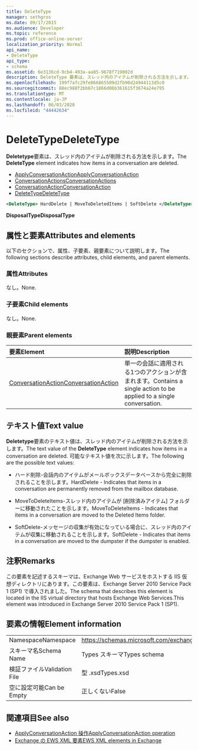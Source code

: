 ```yaml
---
title: DeleteType
manager: sethgros
ms.date: 09/17/2015
ms.audience: Developer
ms.topic: reference
ms.prod: office-online-server
localization_priority: Normal
api_name:
- DeleteType
api_type:
- schema
ms.assetid: 6e3136cd-9cb4-493a-aa85-9678f719002d
description: DeleteType 要素は、スレッド内のアイテムが削除される方法を示します。
ms.openlocfilehash: 199f7afc29fe866865509d2fb90d24944113d5c0
ms.sourcegitcommit: 88ec988f2bb67c1866d06b361615f3674a24e795
ms.translationtype: MT
ms.contentlocale: ja-JP
ms.lasthandoff: 06/03/2020
ms.locfileid: "44442634"
---
```

# <a name="deletetype"></a><span data-ttu-id="922c9-103">DeleteType</span><span class="sxs-lookup"><span data-stu-id="922c9-103">DeleteType</span></span>

<span data-ttu-id="922c9-104">**Deletetype**要素は、スレッド内のアイテムが削除される方法を示します。</span><span class="sxs-lookup"><span data-stu-id="922c9-104">The **DeleteType** element indicates how items in a conversation are deleted.</span></span> 
  
- [<span data-ttu-id="922c9-105">ApplyConversationAction</span><span class="sxs-lookup"><span data-stu-id="922c9-105">ApplyConversationAction</span></span>](applyconversationaction.md)  
- [<span data-ttu-id="922c9-106">ConversationActions</span><span class="sxs-lookup"><span data-stu-id="922c9-106">ConversationActions</span></span>](conversationactions.md)  
- [<span data-ttu-id="922c9-107">ConversationAction</span><span class="sxs-lookup"><span data-stu-id="922c9-107">ConversationAction</span></span>](conversationaction.md)  
- [<span data-ttu-id="922c9-108">DeleteType</span><span class="sxs-lookup"><span data-stu-id="922c9-108">DeleteType</span></span>](deletetype.md)
  
```XML
<DeleteType> HardDelete | MoveToDeletedItems | SoftDelete </DeleteType>
```

 <span data-ttu-id="922c9-109">**DisposalType**</span><span class="sxs-lookup"><span data-stu-id="922c9-109">**DisposalType**</span></span>
## <a name="attributes-and-elements"></a><span data-ttu-id="922c9-110">属性と要素</span><span class="sxs-lookup"><span data-stu-id="922c9-110">Attributes and elements</span></span>

<span data-ttu-id="922c9-111">以下のセクションで、属性、子要素、親要素について説明します。</span><span class="sxs-lookup"><span data-stu-id="922c9-111">The following sections describe attributes, child elements, and parent elements.</span></span>
  
### <a name="attributes"></a><span data-ttu-id="922c9-112">属性</span><span class="sxs-lookup"><span data-stu-id="922c9-112">Attributes</span></span>

<span data-ttu-id="922c9-113">なし。</span><span class="sxs-lookup"><span data-stu-id="922c9-113">None.</span></span>
  
### <a name="child-elements"></a><span data-ttu-id="922c9-114">子要素</span><span class="sxs-lookup"><span data-stu-id="922c9-114">Child elements</span></span>

<span data-ttu-id="922c9-115">なし。</span><span class="sxs-lookup"><span data-stu-id="922c9-115">None.</span></span>
  
### <a name="parent-elements"></a><span data-ttu-id="922c9-116">親要素</span><span class="sxs-lookup"><span data-stu-id="922c9-116">Parent elements</span></span>

|<span data-ttu-id="922c9-117">**要素**</span><span class="sxs-lookup"><span data-stu-id="922c9-117">**Element**</span></span>|<span data-ttu-id="922c9-118">**説明**</span><span class="sxs-lookup"><span data-stu-id="922c9-118">**Description**</span></span>|
|:-----|:-----|
|[<span data-ttu-id="922c9-119">ConversationAction</span><span class="sxs-lookup"><span data-stu-id="922c9-119">ConversationAction</span></span>](conversationaction.md) <br/> |<span data-ttu-id="922c9-120">単一の会話に適用される1つのアクションが含まれます。</span><span class="sxs-lookup"><span data-stu-id="922c9-120">Contains a single action to be applied to a single conversation.</span></span>  <br/> |
   
## <a name="text-value"></a><span data-ttu-id="922c9-121">テキスト値</span><span class="sxs-lookup"><span data-stu-id="922c9-121">Text value</span></span>

<span data-ttu-id="922c9-122">**Deletetype**要素のテキスト値は、スレッド内のアイテムが削除される方法を示します。</span><span class="sxs-lookup"><span data-stu-id="922c9-122">The text value of the **DeleteType** element indicates how items in a conversation are deleted.</span></span> <span data-ttu-id="922c9-123">可能なテキスト値を次に示します。</span><span class="sxs-lookup"><span data-stu-id="922c9-123">The following are the possible text values:</span></span> 
  
- <span data-ttu-id="922c9-124">ハード削除-会話内のアイテムがメールボックスデータベースから完全に削除されることを示します。</span><span class="sxs-lookup"><span data-stu-id="922c9-124">HardDelete - Indicates that items in a conversation are permanently removed from the mailbox database.</span></span>
    
- <span data-ttu-id="922c9-125">MoveToDeleteItems-スレッド内のアイテムが [削除済みアイテム] フォルダーに移動されたことを示します。</span><span class="sxs-lookup"><span data-stu-id="922c9-125">MoveToDeleteItems - Indicates that items in a conversation are moved to the Deleted Items folder.</span></span>
    
- <span data-ttu-id="922c9-126">SoftDelete-メッセージの収集が有効になっている場合に、スレッド内のアイテムが収集に移動されることを示します。</span><span class="sxs-lookup"><span data-stu-id="922c9-126">SoftDelete - Indicates that items in a conversation are moved to the dumpster if the dumpster is enabled.</span></span>
    
## <a name="remarks"></a><span data-ttu-id="922c9-127">注釈</span><span class="sxs-lookup"><span data-stu-id="922c9-127">Remarks</span></span>

<span data-ttu-id="922c9-128">この要素を記述するスキーマは、Exchange Web サービスをホストする IIS 仮想ディレクトリにあります。この要素は、Exchange Server 2010 Service Pack 1 (SP1) で導入されました。</span><span class="sxs-lookup"><span data-stu-id="922c9-128">The schema that describes this element is located in the IIS virtual directory that hosts Exchange Web Services.This element was introduced in Exchange Server 2010 Service Pack 1 (SP1).</span></span>
  
## <a name="element-information"></a><span data-ttu-id="922c9-129">要素の情報</span><span class="sxs-lookup"><span data-stu-id="922c9-129">Element information</span></span>

|||
|:-----|:-----|
|<span data-ttu-id="922c9-130">Namespace</span><span class="sxs-lookup"><span data-stu-id="922c9-130">Namespace</span></span>  <br/> |https://schemas.microsoft.com/exchange/services/2006/types  <br/> |
|<span data-ttu-id="922c9-131">スキーマ名</span><span class="sxs-lookup"><span data-stu-id="922c9-131">Schema Name</span></span>  <br/> |<span data-ttu-id="922c9-132">Types スキーマ</span><span class="sxs-lookup"><span data-stu-id="922c9-132">Types schema</span></span>  <br/> |
|<span data-ttu-id="922c9-133">検証ファイル</span><span class="sxs-lookup"><span data-stu-id="922c9-133">Validation File</span></span>  <br/> |<span data-ttu-id="922c9-134">型 .xsd</span><span class="sxs-lookup"><span data-stu-id="922c9-134">Types.xsd</span></span>  <br/> |
|<span data-ttu-id="922c9-135">空に設定可能</span><span class="sxs-lookup"><span data-stu-id="922c9-135">Can be Empty</span></span>  <br/> |<span data-ttu-id="922c9-136">正しくない</span><span class="sxs-lookup"><span data-stu-id="922c9-136">False</span></span>  <br/> |
   
## <a name="see-also"></a><span data-ttu-id="922c9-137">関連項目</span><span class="sxs-lookup"><span data-stu-id="922c9-137">See also</span></span>

- [<span data-ttu-id="922c9-138">ApplyConversationAction 操作</span><span class="sxs-lookup"><span data-stu-id="922c9-138">ApplyConversationAction operation</span></span>](applyconversationaction-operation.md)
- [<span data-ttu-id="922c9-139">Exchange の EWS XML 要素</span><span class="sxs-lookup"><span data-stu-id="922c9-139">EWS XML elements in Exchange</span></span>](ews-xml-elements-in-exchange.md)

